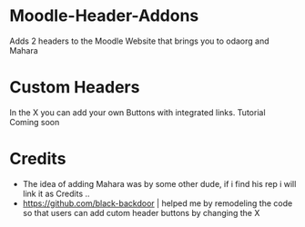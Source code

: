 # Moodle-Header-Addons
Adds 2 headers to the Moodle Website that brings you to odaorg and Mahara

# Custom Headers

In the X you can add your own Buttons with integrated links.
Tutorial Coming soon

# Credits
- The idea of adding Mahara was by some other dude, if i find his rep i will link it as Credits ..
- https://github.com/black-backdoor | helped me by remodeling the code so that users can add cutom header buttons by changing the X
